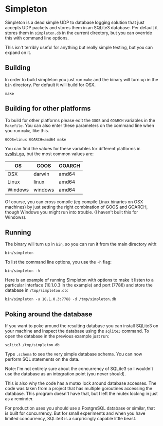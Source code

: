 # Simpleton

Simpleton is a dead simple UDP to database logging solution that just
accepts UDP packets and stores them in an SQLite3 database.  Per
default it stores them in `simpleton.db` in the current directory, but
you can override this with command line options.

This isn't terribly useful for anything but really simple testing, but
you can expand on it.

## Building

In order to build simpleton you just run `make` and the binary will
turn up in the `bin` directory.  Per default it will build for OSX.

    make

## Building for other platforms

To build for other platforms please edit the `GOOS` and `GOARCH`
variables in the `Makefile`.  You can also enter these parameters on
the command line when you run `make`, like this.

    GOOS=linux GOARCH=amd64 make
	
You can find the values for these variables for different platforms in 
[syslist.go](https://github.com/golang/go/blob/master/src/go/build/syslist.go),
but the most common values are:

| OS      | GOOS     | GOARCH |
|---------|----------|--------|
| OSX     | darwin   | amd64  |
| Linux   | linux    | amd64  |
| Windows | windows  | amd64  |

Of course, you can cross compile (eg compile Linux binaries on OSX
machines) by just setting the right combination of GOOS and GOARCH,
though Windows you might run into trouble.  (I haven't built this for
Windows).
  
## Running 

The binary will turn up in `bin`, so you can run it from the main
directory with:

    bin/simpleton
	
To list the command line options, you use the `-h` flag:

    bin/simpleton -h
	
Here is an example of running Simpleton with options to make it listen
to a particular interface (10.1.0.3 in the example) and port (7788)
and store the database in `/tmp/simpleton.db`:

    bin/simpleton -u 10.1.0.3:7788 -d /tmp/simpleton.db
	
## Poking around the database

If you want to poke around the resulting database you can install
SQLite3 on your machine and inspect the database using the `sqlite3`
command.  To open the database in the previous example just run:

    sqlite3 /tmp/simpleton.db
	
Type `.schema` to see the very simple database schema.  You can now
perform SQL statements on the data.

Note: I'm not entirely sure about the concurrency of SQLite3 so I
wouldn't use the database as an integration point (you never should).

This is also why the code has a mutex lock around database accesses.
The code was taken from a project that has multiple goroutines
accessing the database.  This program doesn't have that, but I left
the mutex locking in just as a reminder.

For production uses you should use a PostgreSQL database or similar,
that is built for concurrency.  But for small experiments and when you
have limited concurrency, SQLite3 is a surprisingly capable little
beast.
